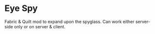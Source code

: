 # Eye Spy

Fabric & Quilt mod to expand upon the spyglass. Can work either server-side only or on server & client.